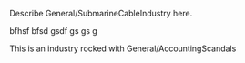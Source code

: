 Describe General/SubmarineCableIndustry here.

bfhsf
bfsd
gsdf
gs
gs
g

This is an industry rocked with General/AccountingScandals